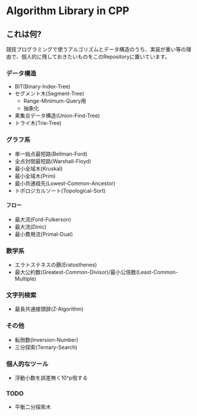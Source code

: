 # Algorithm Library in CPP

## これは何?

競技プログラミングで使うアルゴリズムとデータ構造のうち、実装が重い等の理由で、個人的に残しておきたいものをこのRepositoryに置いています。

### データ構造

- BIT(Binary-Index-Tree)
- セグメント木(Segment-Tree)
  - Range-Minimum-Query用
  - 抽象化
- 素集合データ構造(Union-Find-Tree)
- トライ木(Trie-Tree)

### グラフ系

- 単一始点最短路(Bellman-Ford)
- 全点対間最短路(Warshall-Floyd)
- 最小全域木(Kruskal)
- 最小全域木(Prim)
- 最小共通祖先(Lowest-Common-Ancestor)
- トポロジカルソート(Topological-Sort)

#### フロー

- 最大流(Ford-Fulkerson)
- 最大流(Dinic)
- 最小費用流(Primal-Dual)

### 数学系

- エラトステネスの篩(Eratosthenes)
- 最大公約数(Greatest-Common-Divisor)/最小公倍数(Least-Common-Multiple)

### 文字列検索

- 最長共通接頭辞(Z-Algorithm)

### その他

- 転倒数(Inversion-Number)
- 三分探索(Ternary-Search)

### 個人的なツール

- 浮動小数を誤差無く10^p倍する

### TODO

- 平衡二分探索木